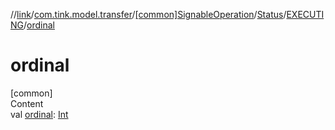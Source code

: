//[link](../../../../index.md)/[com.tink.model.transfer](../../../index.md)/[[common]SignableOperation](../../index.md)/[Status](../index.md)/[EXECUTING](index.md)/[ordinal](ordinal.md)



# ordinal  
[common]  
Content  
val [ordinal](ordinal.md): [Int](https://kotlinlang.org/api/latest/jvm/stdlib/kotlin/-int/index.html)  



